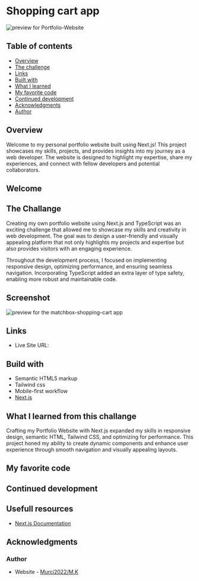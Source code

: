 # Shopping cart app

![preview for Portfolio-Website](.screenshot.png)

## Table of contents

- [Overview](#overview)
- [The challenge](#the-challange)
- [Links](#links)
- [Built with](#build-with)
- [What I learned](#what-i-learned-from-this-challange)
- [My favorite code](#my-favorite-code)
- [Continued development](#continued-development)
- [Acknowledgments](#continued-development)
- [Author](#author)

## Overview

Welcome to my personal portfolio website built using Next.js! This project showcases my skills, projects, and provides insights into my journey as a web developer. The website is designed to highlight my expertise, share my experiences, and connect with fellow developers and potential collaborators.

## Welcome

## The Challange

Creating my own portfolio website using Next.js and TypeScript was an exciting challenge that allowed me to showcase my skills and creativity in web development. The goal was to design a user-friendly and visually appealing platform that not only highlights my projects and expertise but also provides visitors with an engaging experience.

Throughout the development process, I focused on implementing responsive design, optimizing performance, and ensuring seamless navigation. Incorporating TypeScript added an extra layer of type safety, enabling more robust and maintainable code.

## Screenshot

![preview for the matchbox-shopping-cart app](./screenshot.png)

## Links

- Live Site URL:

## Build with

- Semantic HTML5 markup
- Tailwind css
- Mobile-first workflow
- [Next.js](https://nextjs.org/docs)

## What I learned from this challange

Crafting my Portfolio Website with Next.js expanded my skills in responsive design, semantic HTML, Tailwind CSS, and optimizing for performance. This project honed my ability to create dynamic components and enhance user experience through smooth navigation and visually appealing layouts.

## My favorite code

## Continued development

## Usefull resources

- [Next.js Documentation](https://nextjs.org/docs)

## Acknowledgments

### Author

- Website - [Murci2022/M.K](https://portfolio-mate.vercel.app/)
